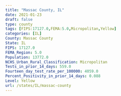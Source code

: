 ```yaml
---
title: "Massac County, IL"
date: 2021-01-23
draft: false
type: county
tags: [FIPS:17127.0,FEMA:5.0,Micropolitan,Yellow]
categories: [IL]
County: Massac County
State: IL
FIPS: 17127.0
FEMA_Region: 5.0
Population: 13772.0
NCHS_Urban_Rural_Classification: Micropolitan
Tests_in_prior_14_days: 559.0
Fourteen_day_test_rate_per_100000: 4059.0
Percent_Positivity_in_prior_14_days: 0.088
Level: Yellow
url: /states/IL/massac-county
---
```




